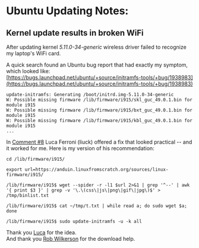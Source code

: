 # Ubuntu Updating Notes:  

## Kernel update results in broken WiFi
After updating kernel *5.11.0-34-generic* wireless driver failed to recognize my laptop's WiFi card.  

A quick search found an Ubuntu bug report that had exactly my symptom, which looked like:  
[https://bugs.launchpad.net/ubuntu/+source/initramfs-tools/+bug/1938983](https://bugs.launchpad.net/ubuntu/+source/initramfs-tools/+bug/1938983)  
```terminal
update-initramfs: Generating /boot/initrd.img-5.11.0-34-generic  
W: Possible missing firmware /lib/firmware/i915/skl_guc_49.0.1.bin for module i915  
W: Possible missing firmware /lib/firmware/i915/bxt_guc_49.0.1.bin for module i915  
W: Possible missing firmware /lib/firmware/i915/kbl_guc_49.0.1.bin for module i915  
...  
```

In [Comment #8](https://bugs.launchpad.net/ubuntu/+source/initramfs-tools/+bug/1938983/comments/8) Luca Ferroni (liuck) offered a fix that looked practical -- and it worked for me.  Here is my version of his recommendation:  
```terminal  
cd /lib/firmware/i915/  

export url=https://anduin.linuxfromscratch.org/sources/linux-firmware/i915/  

/lib/firmware/i915$ wget --spider -r -l1 $url 2>&1 | grep '^--' | awk '{ print $3 }' | grep -v '\.\(css\|js\|png\|gif\|jpg\)$' > /tmp/binlist.txt  

/lib/firmware/i915$ cat ~/tmp/t.txt | while read a; do sudo wget $a; done  

/lib/firmware/i915$ sudo update-initramfs -u -k all  
```  

Thank you [Luca](https://bugs.launchpad.net/ubuntu/+source/initramfs-tools/+bug/1938983/comments/8) for the idea.  
And thank you [Rob Wilkerson](https://stackoverflow.com/questions/2804467/spider-a-website-and-return-urls-only) for the download help.  



